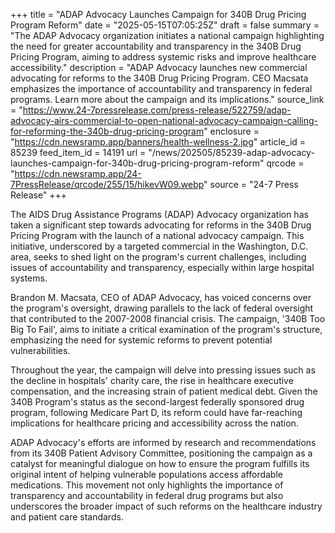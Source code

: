 +++
title = "ADAP Advocacy Launches Campaign for 340B Drug Pricing Program Reform"
date = "2025-05-15T07:05:25Z"
draft = false
summary = "The ADAP Advocacy organization initiates a national campaign highlighting the need for greater accountability and transparency in the 340B Drug Pricing Program, aiming to address systemic risks and improve healthcare accessibility."
description = "ADAP Advocacy launches new commercial advocating for reforms to the 340B Drug Pricing Program. CEO Macsata emphasizes the importance of accountability and transparency in federal programs. Learn more about the campaign and its implications."
source_link = "https://www.24-7pressrelease.com/press-release/522759/adap-advocacy-airs-commercial-to-open-national-advocacy-campaign-calling-for-reforming-the-340b-drug-pricing-program"
enclosure = "https://cdn.newsramp.app/banners/health-wellness-2.jpg"
article_id = 85239
feed_item_id = 14191
url = "/news/202505/85239-adap-advocacy-launches-campaign-for-340b-drug-pricing-program-reform"
qrcode = "https://cdn.newsramp.app/24-7PressRelease/qrcode/255/15/hikevW09.webp"
source = "24-7 Press Release"
+++

<p>The AIDS Drug Assistance Programs (ADAP) Advocacy organization has taken a significant step towards advocating for reforms in the 340B Drug Pricing Program with the launch of a national advocacy campaign. This initiative, underscored by a targeted commercial in the Washington, D.C. area, seeks to shed light on the program's current challenges, including issues of accountability and transparency, especially within large hospital systems.</p><p>Brandon M. Macsata, CEO of ADAP Advocacy, has voiced concerns over the program's oversight, drawing parallels to the lack of federal oversight that contributed to the 2007-2008 financial crisis. The campaign, '340B Too Big To Fail', aims to initiate a critical examination of the program's structure, emphasizing the need for systemic reforms to prevent potential vulnerabilities.</p><p>Throughout the year, the campaign will delve into pressing issues such as the decline in hospitals' charity care, the rise in healthcare executive compensation, and the increasing strain of patient medical debt. Given the 340B Program's status as the second-largest federally sponsored drug program, following Medicare Part D, its reform could have far-reaching implications for healthcare pricing and accessibility across the nation.</p><p>ADAP Advocacy's efforts are informed by research and recommendations from its 340B Patient Advisory Committee, positioning the campaign as a catalyst for meaningful dialogue on how to ensure the program fulfills its original intent of helping vulnerable populations access affordable medications. This movement not only highlights the importance of transparency and accountability in federal drug programs but also underscores the broader impact of such reforms on the healthcare industry and patient care standards.</p>